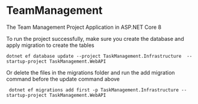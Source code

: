 # TeamManagement
The Team Management Project Application in ASP.NET Core 8

To run the project successfully, make sure you create the database and apply migration to create the tables

```
dotnet ef database update --project TaskManagement.Infrastructure  --startup-project TaskManagement.WebAPI
```

Or delete the files in the migrations folder and run the add migration command before the update command above
```
 dotnet ef migrations add first -p TaskManagement.Infrastructure --startup-project TaskManagement.WebAPI
```

